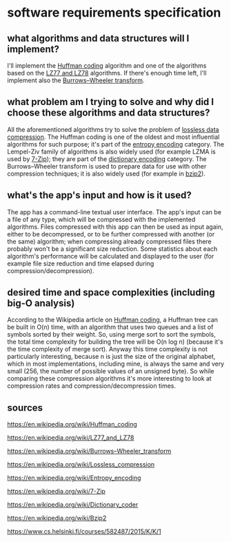 # software requirements specification

## what algorithms and data structures will I implement?

I'll implement the [Huffman coding](https://en.wikipedia.org/wiki/Huffman_coding) algorithm and one of the algorithms based on the [LZ77 and LZ78](https://en.wikipedia.org/wiki/LZ77_and_LZ78) algorithms. If there's enough time left, I'll implement also the [Burrows–Wheeler transform](https://en.wikipedia.org/wiki/Burrows–Wheeler_transform).

## what problem am I trying to solve and why did I choose these algorithms and data structures?

All the aforementioned algorithms try to solve the problem of [lossless data compression](https://en.wikipedia.org/wiki/Lossless_compression). The Huffman coding is one of the oldest and most influential algorithms for such purpose; it's part of the [entropy encoding](https://en.wikipedia.org/wiki/Entropy_encoding) category. The Lempel-Ziv family of algorithms is also widely used (for example LZMA is used by [7-Zip](https://en.wikipedia.org/wiki/7-Zip)); they are part of the [dictionary encoding](https://en.wikipedia.org/wiki/Dictionary_coder) category. The Burrows–Wheeler transform is used to prepare data for use with other compression techniques; it is also widely used (for example in [bzip2](https://en.wikipedia.org/wiki/Bzip2)).

## what's the app's input and how is it used?

The app has a command-line textual user interface. The app's input can be a file of any type, which will be compressed with the implemented algorithms. Files compressed with this app can then be used as input again, either to be decompressed, or to be further compressed with another (or the same) algorithm; when compressing already compressed files there probably won't be a significant size reduction. Some statistics about each algorithm's performance will be calculated and displayed to the user (for example file size reduction and time elapsed during compression/decompression).

## desired time and space complexities (including big-O analysis)

According to the Wikipedia article on [Huffman coding](https://en.wikipedia.org/wiki/Huffman_coding), a Huffman tree can be built in O(n) time, with an algorithm that uses two queues and a list of symbols sorted by their weight. So, using merge sort to sort the symbols, the total time complexity for building the tree will be O(n log n) (because it's the time complexity of merge sort). Anyway this time complexity is not particularly interesting, because n is just the size of the original alphabet, which in most implementations, including mine, is always the same and very small (256, the number of possible values of an unsigned byte). So while comparing these compression algorithms it's more interesting to look at compression rates and compression/decompression times.

## sources

<https://en.wikipedia.org/wiki/Huffman_coding>

<https://en.wikipedia.org/wiki/LZ77_and_LZ78>

<https://en.wikipedia.org/wiki/Burrows–Wheeler_transform>

<https://en.wikipedia.org/wiki/Lossless_compression>

<https://en.wikipedia.org/wiki/Entropy_encoding>

<https://en.wikipedia.org/wiki/7-Zip>

<https://en.wikipedia.org/wiki/Dictionary_coder>

<https://en.wikipedia.org/wiki/Bzip2>

<https://www.cs.helsinki.fi/courses/582487/2015/K/K/1>
